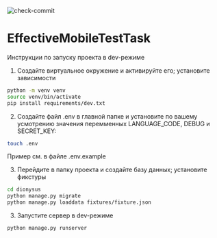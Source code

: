 ![check-commit](https://github.com/recourcefulcoder/EffectiveMobileTestTask/actions/workflows/commit-check.yml/badge.svg)

# EffectiveMobileTestTask

Инструкции по запуску проекта в dev-режиме

1. Создайте виртуальное окружение и активируйте его; установите зависимости
```bash
python -m venv venv
source venv/bin/activate
pip install requirements/dev.txt
```
2. Создайте файл .env в главной папке и установите 
по вашему усмотрению значения перемменных LANGUAGE_CODE, DEBUG и SECRET_KEY:

```bash
touch .env
```
Пример см. в файле .env.example

3. Перейдите в папку проекта и создайте базу данных; установите фикстуры 

```bash
cd dionysus
python manage.py migrate
python manage.py loaddata fixtures/fixture.json
```

3. Запустите сервер в dev-режиме
```bash
python manage.py runserver 
```
